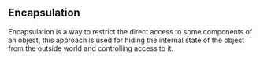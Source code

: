 ## Encapsulation

Encapsulation is a way to restrict the direct access to some components of an object, this approach is used for hiding the internal state of the object from the outside world and controlling access to it.
